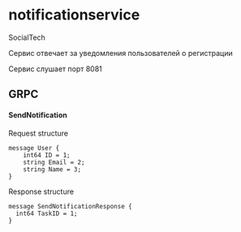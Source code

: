 # notificationservice
SocialTech

Сервис отвечает за уведомления пользователей о регистрации

Сервис слушает порт 8081

## GRPC

#### SendNotification
Request structure
```
message User {
    int64 ID = 1;
    string Email = 2;
    string Name = 3;
}
```

Response structure
```
message SendNotificationResponse {
  int64 TaskID = 1;
}
```
